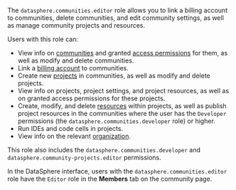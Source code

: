 The `datasphere.communities.editor` role allows you to link a billing account to communities, delete communities, and edit community settings, as well as manage community projects and resources.

Users with this role can:
* View info on [communities](../../../datasphere/concepts/community.md) and granted [access permissions](../../../iam/concepts/access-control/index.md) for them, as well as modify and delete communities.
* Link a [billing account](../../../billing/concepts/billing-account.md) to communities.
* Create new [projects](../../../datasphere/concepts/project.md) in communities, as well as modify and delete projects.
* View info on projects, project settings, and project resources, as well as on granted access permissions for these projects.
* Create, modify, and delete [resources](../../../datasphere/concepts/resources.md) within projects, as well as publish project resources in the communities where the user has the `Developer` permissions (the `datasphere.communities.developer` role) or higher.
* Run IDEs and code cells in projects.
* View info on the relevant [organization](../../../organization/quickstart.md).

This role also includes the `datasphere.communities.developer` and `datasphere.community-projects.editor` permissions.

In the DataSphere interface, users with the `datasphere.communities.editor` role have the `Editor` role in the **Members** tab on the community page.